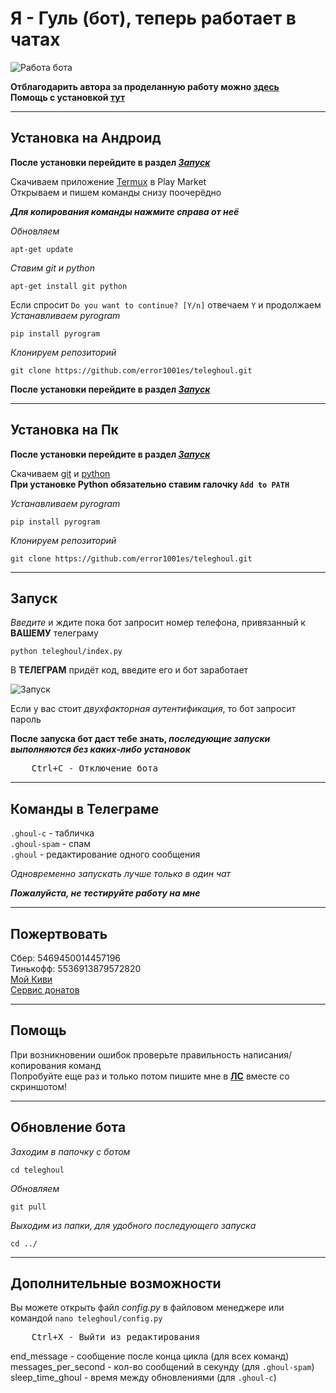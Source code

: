 # Я - Гуль (бот), теперь работает в чатах

![Работа бота](https://github.com/error1001es/teleghoul/blob/main/screenshots/bot_work.png)

**Отблагодарить автора за проделанную работу можно [здесь](#пожертвовать)**<br>
**Помощь с установкой [тут](#помощь)**

___
## Установка на Андроид
**После установки перейдите в раздел [*Запуск*](#Запуск)**<br>

Скачиваем приложение [Termux](https://play.google.com/store/apps/details?id=com.termux) в Play Market<br>
Открываем и пишем команды снизу поочерёдно<br>

***Для копирования команды нажмите справа от неё***

*Обновляем*

	apt-get update
*Ставим git и python*

	apt-get install git python
Если спросит `Do you want to continue? [Y/n]` отвечаем `Y` и продолжаем<br>
*Устанавливаем pyrogram*

	pip install pyrogram
*Клонируем репозиторий*

	git clone https://github.com/error1001es/teleghoul.git
**После установки перейдите в раздел [*Запуск*](#Запуск)**<br>

___
## Установка на Пк
**После установки перейдите в раздел [*Запуск*](#Запуск)**<br>

Скачиваем [git](https://git-scm.com/downloads) и [python](https://www.python.org/downloads/)<br>
**При установке Python обязательно ставим галочку `Add to PATH`**<br>

*Устанавливаем pyrogram*

	pip install pyrogram
*Клонируем репозиторий*

	git clone https://github.com/error1001es/teleghoul.git
___
## Запуск
*Введите* и ждите пока бот запросит номер телефона, привязанный к **ВАШЕМУ** телеграму

	python teleghoul/index.py
	
В **ТЕЛЕГРАМ** придёт код, введите его и бот заработает

![Запуск](https://github.com/error1001es/teleghoul/blob/main/screenshots/startup.png)<br>

Если у вас стоит *двухфакторная аутентификация*, то бот запросит пароль<br>

**После запуска бот даст тебе знать, *последующие запуски выполняются без каких-либо установок***<br>

<pre>
    <kbd>Ctrl</kbd>+<kbd>С</kbd> - Отключение бота
</pre>
___
## Команды в Телеграме
`.ghoul-c` - табличка<br>
`.ghoul-spam` - спам<br>
`.ghoul` - редактирование одного сообщения<br>


*Одновременно запускать лучше только в один чат*<br>

***Пожалуйста, не тестируйте работу на мне***<br>

___


## Пожертвовать
Сбер: 5469450014457196<br>
Тинькофф: 5536913879572820<br>
[Мой Киви](https://donate.qiwi.com/payin/4sadly)<br>
[Сервис донатов](https://donate.stream/4sadly)

___
## Помощь
При возникновении ошибок проверьте правильность написания/копирования команд<br>
Попробуйте еще раз и только потом пишите мне в [**ЛС**](https://t.me/ghoul4s) вместе со скриншотом!

___
## Обновление бота
*Заходим в папочку с ботом*

	cd teleghoul
	
*Обновляем*	

	git pull
	
*Выходим из папки, для удобного последующего запуска*

	cd ../

___
## Дополнительные возможности
Вы можете открыть файл *config.py* в файловом менеджере или командой `nano teleghoul/config.py`<br>
<pre>
    <kbd>Ctrl</kbd>+<kbd>X</kbd> - Выйти из редактирования
</pre>
end_message - сообщение после конца цикла (для всех команд)<br>
messages_per_second - кол-во сообщений в секунду (для `.ghoul-spam`)<br>
sleep_time_ghoul - время между обновлениями (для `.ghoul-c`)

